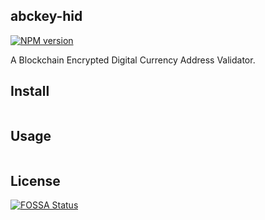 ## abckey-hid
[![NPM version](https://img.shields.io/npm/v/@abckey/address-helper.svg)](https://www.npmjs.com/package/@abckey/abckey-hid)

A Blockchain Encrypted Digital Currency Address Validator.

## Install

```

```

## Usage

```js

```

## License

[![FOSSA Status](https://app.fossa.io/api/projects/git%2Bgithub.com%2FabcKeyCOM%2Fabckey-hid.svg?type=large)](https://app.fossa.io/projects/git%2Bgithub.com%2FabcKeyCOM%2Faddress-helper?ref=badge_large)
